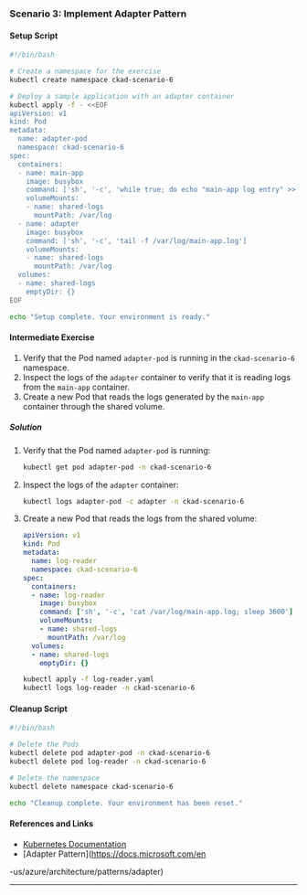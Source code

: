 ### Scenario 3: Implement Adapter Pattern

#### Setup Script

```sh
#!/bin/bash

# Create a namespace for the exercise
kubectl create namespace ckad-scenario-6

# Deploy a sample application with an adapter container
kubectl apply -f - <<EOF
apiVersion: v1
kind: Pod
metadata:
  name: adapter-pod
  namespace: ckad-scenario-6
spec:
  containers:
  - name: main-app
    image: busybox
    command: ['sh', '-c', 'while true; do echo "main-app log entry" >> /var/log/main-app.log; sleep 5; done']
    volumeMounts:
    - name: shared-logs
      mountPath: /var/log
  - name: adapter
    image: busybox
    command: ['sh', '-c', 'tail -f /var/log/main-app.log']
    volumeMounts:
    - name: shared-logs
      mountPath: /var/log
  volumes:
  - name: shared-logs
    emptyDir: {}
EOF

echo "Setup complete. Your environment is ready."
```

#### Intermediate Exercise

1. Verify that the Pod named `adapter-pod` is running in the `ckad-scenario-6` namespace.
2. Inspect the logs of the `adapter` container to verify that it is reading logs from the `main-app` container.
3. Create a new Pod that reads the logs generated by the `main-app` container through the shared volume.

##### Solution

1. Verify that the Pod named `adapter-pod` is running:
   ```sh
   kubectl get pod adapter-pod -n ckad-scenario-6
   ```

2. Inspect the logs of the `adapter` container:
   ```sh
   kubectl logs adapter-pod -c adapter -n ckad-scenario-6
   ```

3. Create a new Pod that reads the logs from the shared volume:
   ```yaml
   apiVersion: v1
   kind: Pod
   metadata:
     name: log-reader
     namespace: ckad-scenario-6
   spec:
     containers:
     - name: log-reader
       image: busybox
       command: ['sh', '-c', 'cat /var/log/main-app.log; sleep 3600']
       volumeMounts:
       - name: shared-logs
         mountPath: /var/log
     volumes:
     - name: shared-logs
       emptyDir: {}
   ```
   ```sh
   kubectl apply -f log-reader.yaml
   kubectl logs log-reader -n ckad-scenario-6
   ```

#### Cleanup Script

```sh
#!/bin/bash

# Delete the Pods
kubectl delete pod adapter-pod -n ckad-scenario-6
kubectl delete pod log-reader -n ckad-scenario-6

# Delete the namespace
kubectl delete namespace ckad-scenario-6

echo "Cleanup complete. Your environment has been reset."
```

#### References and Links

- [Kubernetes Documentation](https://kubernetes.io/docs/home/)
- [Adapter Pattern](https://docs.microsoft.com/en

-us/azure/architecture/patterns/adapter)

---
